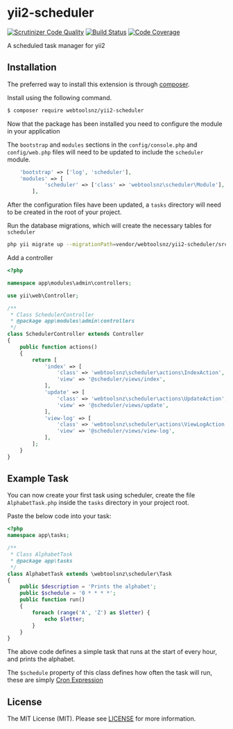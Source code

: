 # yii2-scheduler

[![Scrutinizer Code Quality](https://scrutinizer-ci.com/g/webtoolsnz/yii2-scheduler/badges/quality-score.png?b=master&s=8e54a25c083835ea391bee61d40ce0ec3c5b75cf)](https://scrutinizer-ci.com/g/webtoolsnz/yii2-scheduler/?branch=master)
[![Build Status](https://scrutinizer-ci.com/g/webtoolsnz/yii2-scheduler/badges/build.png?b=master&s=3df6c1a7e97264cb03f8e25a41931a72ed6de975)](https://scrutinizer-ci.com/g/webtoolsnz/yii2-scheduler/build-status/master)
[![Code Coverage](https://scrutinizer-ci.com/g/webtoolsnz/yii2-scheduler/badges/coverage.png?b=master&s=96b0b17cb100fa786f29f51c752b7d07b9503127)](https://scrutinizer-ci.com/g/webtoolsnz/yii2-scheduler/?branch=master)


A scheduled task manager for yii2

## Installation

The preferred way to install this extension is through [composer](http://getcomposer.org/download/).

Install using the following command.

~~~bash
$ composer require webtoolsnz/yii2-scheduler
~~~

Now that the  package has been installed you need to configure the module in your application

The `bootstrap` and `modules` sections in the `config/console.php` and `config/web.php` files will need to be updated to include the `scheduler` module.
~~~php
    'bootstrap' => ['log', 'scheduler'],
    'modules' => [
            'scheduler' => ['class' => 'webtoolsnz\scheduler\Module'],
        ],
~~~

After the configuration files have been updated, a `tasks` directory will need to be created in the root of your project.


Run the database migrations, which will create the necessary tables for `scheduler`
~~~bash
php yii migrate up --migrationPath=vendor/webtoolsnz/yii2-scheduler/src/migrations
~~~

Add a controller
~~~php
<?php

namespace app\modules\admin\controllers;

use yii\web\Controller;

/**
 * Class SchedulerController
 * @package app\modules\admin\controllers
 */
class SchedulerController extends Controller
{
    public function actions()
    {
        return [
            'index' => [
                'class' => 'webtoolsnz\scheduler\actions\IndexAction',
                'view' => '@scheduler/views/index',
            ],
            'update' => [
                'class' => 'webtoolsnz\scheduler\actions\UpdateAction',
                'view' => '@scheduler/views/update',
            ],
            'view-log' => [
                'class' => 'webtoolsnz\scheduler\actions\ViewLogAction',
                'view' => '@scheduler/views/view-log',
            ],
        ];
    }
}
~~~

## Example Task

You can now create your first task using scheduler, create the file `AlphabetTask.php` inside the `tasks` directory in your project root.

Paste the below code into your task:
~~~php
<?php
namespace app\tasks;

/**
 * Class AlphabetTask
 * @package app\tasks
 */
class AlphabetTask extends \webtoolsnz\scheduler\Task
{
    public $description = 'Prints the alphabet';
    public $schedule = '0 * * * *';
    public function run()
    {
        foreach (range('A', 'Z') as $letter) {
            echo $letter;
        }
    }
}
~~~

The above code defines a simple task that runs at the start of every hour, and prints the alphabet.

The `$schedule` property of this class defines how often the task will run, these are simply [Cron Expression](http://en.wikipedia.org/wiki/Cron#Examples)



## License

The MIT License (MIT). Please see [LICENSE](LICENSE) for more information.